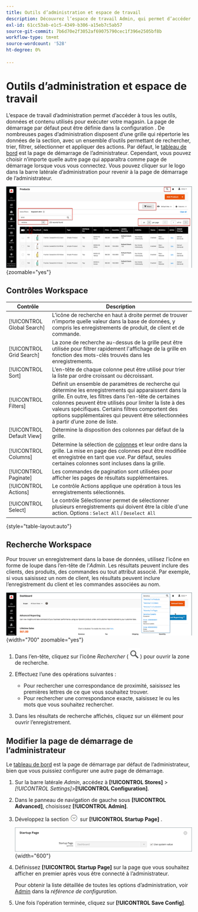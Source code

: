 ```yaml
---
title: Outils d’administration et espace de travail
description: Découvrez l’espace de travail Admin, qui permet d’accéder à tous les outils, données et contenu utilisés pour exécuter votre magasin.
exl-id: 61cc53ab-e1c5-4349-b306-a15eb7c5ab57
source-git-commit: 7b6d70e2f3052af69075790cec1f396e2505bf8b
workflow-type: tm+mt
source-wordcount: '528'
ht-degree: 0%

---
```


# Outils d’administration et espace de travail

L’espace de travail d’administration permet d’accéder à tous les outils, données et contenu utilisés pour exécuter votre magasin. La page de démarrage par défaut peut être définie dans la configuration . De nombreuses pages d’administration disposent d’une grille qui répertorie les données de la section, avec un ensemble d’outils permettant de rechercher, trier, filtrer, sélectionner et appliquer des actions. Par défaut, le [tableau de bord](admin-dashboard.md) est la page de démarrage de l’administrateur. Cependant, vous pouvez choisir n’importe quelle autre page qui apparaîtra comme page de démarrage lorsque vous vous connectez. Vous pouvez cliquer sur le logo dans la barre latérale d’administration pour revenir à la page de démarrage de l’administrateur.

![Admin - espace de travail](./assets/admin-workspace.png){zoomable="yes"}

## Contrôles Workspace

| Contrôle | Description |
|--- |--- |
| [!UICONTROL Global Search] | L’icône de recherche en haut à droite permet de trouver n’importe quelle valeur dans la base de données, y compris les enregistrements de produit, de client et de commande. |
| [!UICONTROL Grid Search] | La zone de recherche au-dessus de la grille peut être utilisée pour filtrer rapidement l&#39;affichage de la grille en fonction des mots-clés trouvés dans les enregistrements. |
| [!UICONTROL Sort] | L’en-tête de chaque colonne peut être utilisé pour trier la liste par ordre croissant ou décroissant. |
| [!UICONTROL Filters] | Définit un ensemble de paramètres de recherche qui détermine les enregistrements qui apparaissent dans la grille. En outre, les filtres dans l&#39;en-tête de certaines colonnes peuvent être utilisés pour limiter la liste à des valeurs spécifiques. Certains filtres comportent des options supplémentaires qui peuvent être sélectionnées à partir d’une zone de liste. |
| [!UICONTROL Default View] | Détermine la disposition des colonnes par défaut de la grille. |
| [!UICONTROL Columns] | Détermine la sélection de [colonnes](admin-grid-controls.md) et leur ordre dans la grille. La mise en page des colonnes peut être modifiée et enregistrée en tant que _vue_. Par défaut, seules certaines colonnes sont incluses dans la grille. |
| [!UICONTROL Paginate] | Les commandes de pagination sont utilisées pour afficher les pages de résultats supplémentaires. |
| [!UICONTROL Actions] | Le contrôle Actions applique une opération à tous les enregistrements sélectionnés. |
| [!UICONTROL Select] | Le contrôle Sélectionner permet de sélectionner plusieurs enregistrements qui doivent être la cible d&#39;une action. Options : `Select All` / `Deselect All` |

{style="table-layout:auto"}

## Recherche Workspace

Pour trouver un enregistrement dans la base de données, utilisez l’icône en forme de loupe dans l’en-tête de l’_Admin_. Les résultats peuvent inclure des clients, des produits, des commandes ou tout attribut associé. Par exemple, si vous saisissez un nom de client, les résultats peuvent inclure l’enregistrement du client et les commandes associées au nom.

![Outil de recherche d’administration](./assets/admin-search.png){width="700" zoomable="yes"}

1. Dans l’en-tête, cliquez sur l’icône _Rechercher_ (![loupe](../assets/icon-magnify-search.png)) pour ouvrir la zone de recherche.

1. Effectuez l’une des opérations suivantes :

   - Pour rechercher une correspondance de proximité, saisissez les premières lettres de ce que vous souhaitez trouver.
   - Pour rechercher une correspondance exacte, saisissez le ou les mots que vous souhaitez rechercher.

1. Dans les résultats de recherche affichés, cliquez sur un élément pour ouvrir l’enregistrement.

## Modifier la page de démarrage de l’administrateur

Le [tableau de bord](admin-workspace.md#the-dashboard) est la page de démarrage par défaut de l’administrateur, bien que vous puissiez configurer une autre page de démarrage.

1. Sur la barre latérale _Admin_, accédez à **[!UICONTROL Stores]** > _[!UICONTROL Settings]_>**[!UICONTROL Configuration]**.

1. Dans le panneau de navigation de gauche sous **[!UICONTROL Advanced]**, choisissez **[!UICONTROL Admin]**.

1. Développez la section ![Sélecteur d’extension](../assets/icon-display-expand.png) sur **[!UICONTROL Startup Page]** .

   ![&#x200B; Configuration avancée - Paramétrage de la page de démarrage de l’administrateur &#x200B;](./assets/admin-startup-page.png){width="600"}

1. Définissez **[!UICONTROL Startup Page]** sur la page que vous souhaitez afficher en premier après vous être connecté à l’administrateur.

   Pour obtenir la liste détaillée de toutes les options d’administration, voir [Admin](../configuration-reference/advanced/admin.md) dans la _référence de configuration_.

1. Une fois l’opération terminée, cliquez sur **[!UICONTROL Save Config]**.
